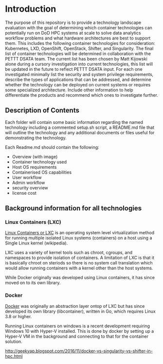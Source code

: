 # Introduction
The purpose of this repository is to provide a technology landscape evaluation with the goal of determining which container technologies can potentially run on DoD HPC systems at scale to solve data analytics workflow problems and what hardware architectures are best to support them. This includes the following container technologies for consideration: Kubernetes, LXD, OpenShift, OpenStack, Shifter, and Singularity. The final list of container technologies will be determined in collaboration with the PETTT DSATA team.  The current list has been chosen by Matt Kijowski alone during a cursory investigation into current technologies, this list will be updated in the future to reflect PETTT DSATA input. For each one investigated minimally list the security and system privilege requirements, describe the types of applications that can be addressed, and determine whether the technology can be deployed on current systems or requires some specialized architecture. Include other information to help differentiate the products and recommend which ones to investigate further.

## Description of Contents
Each folder will contain some basic information regarding the named technology including a commented setup.sh script, a README.md file that will outline the technology and any additional documents or files useful for demonstrating the technology.

Each Readme.md should contain the following:
* Overview (with image)
* Container technology used
* Host OS requirements
* Containerised OS capabilities
* User workflow
* Admin workflow
* security overview
* license cost


## Background information for all technologies
### Linux Containers (LXC)
[Linux Containers or LXC](https://en.wikipedia.org/wiki/LXC) is an operating system level virtualization method for running multiple isolated Linux systems (containers) on a host using a Single Linux kernel (wikipedia).

LXC uses a variety of kernel tools such as chroot, cgroups, and namespaces to provide isolation of containers.  A limitation of LXC is that it is basically chroot on steriods so there is no system call translation which would allow running containers with a kernel other than the host systems.

While Docker originally was developed using Linux containers, it has since moved on to its own library.

### Docker
[Docker](https://en.wikipedia.org/wiki/Docker_(software)) was originally an abstraction layer ontop of LXC but has since developed its own library (libcontainer), written in Go, which requires Linux 3.8 or higher.

Running Linux containers on windows is a recent development requiring Windows 10 with Hyper-V installed.  This is done by docker by setting up a Hyper-V VM in the background and connecting to that for the container solution.

http://geekyap.blogspot.com/2016/11/docker-vs-singularity-vs-shifter-in-hpc.html
